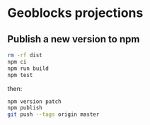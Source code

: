 # Geoblocks projections

## Publish a new version to npm

```bash
rm -rf dist
npm ci
npm run build
npm test
```

then:
```bash
npm version patch
npm publish
git push --tags origin master
```
